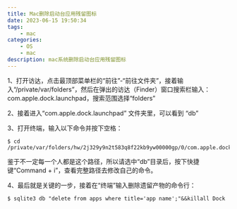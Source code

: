 ```yaml
---
title: Mac删除启动台应用残留图标
date: 2023-06-15 19:50:34
tags: 
    - mac
categories: 
    - OS
    - mac
description: mac系统删除启动台应用残留图标
---
```


1、打开访达，点击最顶部菜单栏的“前往”-“前往文件夹”，接着输入“/private/var/folders”，然后在弹出的访达（Finder）窗口搜索栏输入：com.apple.dock.launchpad，搜索范围选择“folders”  

2、接着进入“com.apple.dock.launchpad” 文件夹里，可以看到 “db”  

3、打开终端，输入以下命令并按下空格：
```shell
$ cd /private/var/folders/hw/2j329y9n2t583q8f22kb9yw00000gp/0/com.apple.dock.launchpad/db
```
鉴于不一定每一个人都是这个路径，所以请选中“db”目录后，按下快捷键“Command + i”，查看完整路径去修改自己的命令。  

4、最后就是关键的一步，接着在“终端”输入删除遗留产物的命令行：
```shell
$ sqlite3 db "delete from apps where title='app name';"&&killall Dock
```
